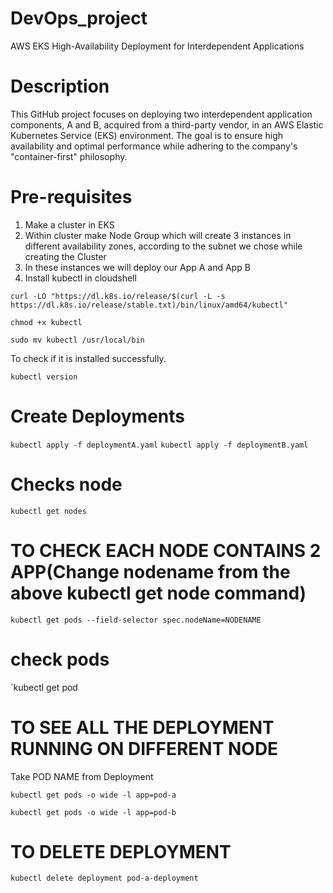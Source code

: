 # DevOps_project
AWS EKS High-Availability Deployment for Interdependent Applications

# Description
This GitHub project focuses on deploying two interdependent application components, A and B, acquired from a third-party vendor, in an AWS Elastic Kubernetes Service (EKS) environment. The goal is to ensure high availability and optimal performance while adhering to the company's "container-first" philosophy.

# Pre-requisites
1. Make a cluster in EKS
2. Within cluster make Node Group which will create 3 instances in different availability zones, according to the subnet we chose while creating the Cluster
3. In these instances we will deploy our App A and App B
4. Install kubectl in cloudshell

`curl -LO "https://dl.k8s.io/release/$(curl -L -s https://dl.k8s.io/release/stable.txt)/bin/linux/amd64/kubectl"`

`chmod +x kubectl`

`sudo mv kubectl /usr/local/bin`

To check if it is installed successfully.

`kubectl version`

# Create Deployments

`kubectl apply -f deploymentA.yaml`
`kubectl apply -f deploymentB.yaml`

# Checks node 

`kubectl get nodes`

# TO CHECK EACH NODE CONTAINS 2 APP(Change nodename from the above kubectl get node command)

`kubectl get pods --field-selector spec.nodeName=NODENAME`

# check pods
`kubectl get pod

# TO SEE ALL THE DEPLOYMENT RUNNING ON DIFFERENT NODE
Take POD NAME from Deployment

`kubectl get pods -o wide -l app=pod-a`

`kubectl get pods -o wide -l app=pod-b`

# TO DELETE DEPLOYMENT
`kubectl delete deployment pod-a-deployment`
